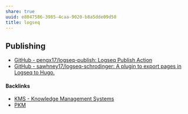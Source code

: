 ```yaml
---
share: true
uuid: e8047586-3985-4caa-9020-b8a5dde09d50
title: logseq
---
```

## Publishing

* [GitHub - pengx17/logseq-publish: Logseq Publish Action](https://github.com/pengx17/logseq-publish)
* [GitHub - sawhney17/logseq-schrodinger: A plugin to export pages in Logseq to Hugo.](https://github.com/sawhney17/logseq-schrodinger)

#### Backlinks

* [KMS - Knowledge Management Systems](/6aef6fe9-4c4e-4f3a-850c-e163e2303f81)
* [PKM](/10e57c0e-9c54-41fb-82d0-f36f3165c4ac)
